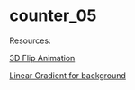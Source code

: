 # counter_05

Resources:


  <a href="https://medium.com/flutter-community/make-3d-flip-animation-in-flutter-16c006bb3798">3D Flip Animation</a>
  
  <a href="https://youtu.be/_10i7_xsthM?t=61">Linear Gradient for background</a>
